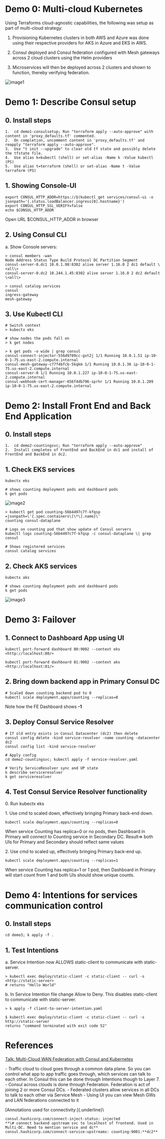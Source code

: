 # Demo 0: Multi-cloud Kubernetes

Using Terraforms cloud-agnostic capabilities, the following was setup as part of multi-cloud strategy:

1.  Provisioning Kubernetes clusters in both AWS and Azure was done using their respective providers for AKS in Azure and EKS in AWS.

2.  Consul deployed and Consul federation configured with Mesh gateways across 2 cloud clusters using the Helm providers

3.  Microservices will then be deployed across 2 clusters and shown to function, thereby verifying federation.

![image1](https://github.com/jvargh/consul-demo/assets/3197295/d2c278d6-435c-4eca-a1bf-ff0177624307)


#  

# Demo 1: Describe Consul setup

## 0. Install steps
```
1.  cd demo1-consulsetup; Run "terraform apply --auto-approve" with content in 'proxy_defaults.tf' commented.
2.  On completion, uncomment content in 'proxy_defaults.tf' and reapply "terraform apply --auto-approve".
3.  Use "t init --upgrade" to clear old tf state and possibly delete the tfstate file.
4.  Use alias k=kubectl (shell) or set-alias -Name k -Value kubectl (PS)
5.  Use alias t=terraform (shell) or set-alias -Name t -Value terraform (PS)

```
## 1. Showing Console-UI
```
export CONSUL_HTTP_ADDR=https://$(kubectl get services/consul-ui -o jsonpath='{.status.loadBalancer.ingress[0].hostname}')
export CONSUL_HTTP_SSL_VERIFY=false
echo $CONSUL_HTTP_ADDR 
```
Open URL \$CONSUL_HTTP_ADDR in browser


## 2. Using Consul CLI

a\. Show Console servers:
```
> consul members -wan
Node Address Status Type Build Protocol DC Partition Segment
consul-server-0.dc1 10.0.1.98:8302 alive server 1.16.0 2 dc1 default \<all\>
consul-server-0.dc2 10.244.1.45:8302 alive server 1.16.0 2 dc2 default \<all\>

> consul catalog services
consul
ingress-gateway
mesh-gateway
```

## 3. Use Kubectl CLI 
```
# Switch context
> kubectx eks

# show nodes the pods fall on
> k get nodes

> k get pods -o wide | grep consul
consul-connect-injector-556d9789cc-gxt2j 1/1 Running 10.0.1.51 ip-10-0-1-75.us-east-2.compute.internal
consul-mesh-gateway-c77f4bfcb-5kqkm 1/1 Running 10.0.1.36 ip-10-0-1-75.us-east-2.compute.internal
consul-server-0 1/1 Running 10.0.1.227 ip-10-0-1-75.us-east-2.compute.internal 
consul-webhook-cert-manager-656f4db796-sprhr 1/1 Running 10.0.1.209 ip-10-0-1-75.us-east-2.compute.internal
```

# Demo 2: Install Front End and Back End Application

## 0. Install steps
```
1.  cd demo2-countingsvc; Run "terraform apply --auto-approve"
2.  Install completes of FrontEnd and BackEnd in dc1 and install of FrontEnd and BackEnd in dc2.
```

## 1. Check EKS services
```
kubectx eks

# shows counting deployment pods and dashboard pods
k get pods 
```
![image2](https://github.com/jvargh/consul-demo/assets/3197295/ec484091-6c4a-498d-887d-017a7391d869)
```
> kubectl get pod counting-56b4497c7f-kfqsp =jsonpath=\'{.spec.containers\[\*\].name}\'
counting consul-dataplane

# Logs on counting pod that show update of Consul servers
kubectl logs counting-56b4497c7f-kfqsp -c consul-dataplane \| grep consul

# Shows registered services
consul catalog services
```

## 2. Check AKS services
```
kubectx aks

# shows counting deployment pods and dashboard pods
k get pods 
```
![image3](https://github.com/jvargh/consul-demo/assets/3197295/f9d47fda-0e21-4971-82dc-a926abdd61cc)


# Demo 3: Failover 

## 1. Connect to Dashboard App using UI
```
kubectl port-forward dashboard 80:9002 --context eks 
<http://localhost:80/>

kubectl port-forward dashboard 81:9002 --context aks
<http://localhost:81/>
```

## 2. Bring down backend app in Primary Consul DC
```
# Scaled down counting backend pod to 0
kubectl scale deployment.apps/counting --replicas=0
```
Note how the FE Dashboard shows **-1**

## 3. Deploy Consul Service Resolver 
```
# If old entry exists in Consul Datacenter (dc2) then delete
consul config delete -kind service-resolver -name counting -datacenter dc2
consul config list -kind service-resolver

# Apply config
cd demo2-countingsvc; kubectl apply -f service-resolver.yaml

# Verify ServiceResolver sync and UP state
k describe serviceresolver
k get serviceresolver
```

## 4. Test Consul Service Resolver functionality 

0\. Run kubectx eks

1\. Use cmd to scaled down, effectively bringing Primary back-end down. 
```
kubectl scale deployment.apps/counting --replicas=0
```
When service Counting has replica=0 or no pods, then Dashboard in Primary will connect to Counting service in Secondary DC. Result=\> both UIs for Primary and Secondary should reflect same values

2\. Use cmd to scaled up, effectively bringing Primary back-end up. 
```
kubectl scale deployment.apps/counting --replicas=1
```
When service Counting has replica=1 or 1 pod, then Dashboard in Primary will start count from 1 and both UIs should show unique counts.

# Demo 4: Intentions for services communication control

## 0. Install steps
```
cd demo3; k apply -f .
```

## 1. Test Intentions

a.  Service Intention now ALLOWS static-client to communicate with static-server.
```
> kubectl exec deploy/static-client -c static-client -- curl -s <http://static-server>
# returns "Hello World"
```

b.  In Service Intention file change Allow to Deny. This disables static-client to communicate with static-server.
```
> k apply -f client-to-server-intention.yaml

$ kubectl exec deploy/static-client -c static-client -- curl -s http://static-server
returns "command terminated with exit code 52"
```
#  

# References

[Talk: Multi-Cloud WAN Federation with Consul and
Kubernetes](https://www.youtube.com/watch?v=acyxtR_3PXo&ab_channel=HashiCorp)

\- Traffic cloud to cloud goes through a common data plane. So you can control what app to app traffic goes through, which services can talk to each other. In Consul this can be done through Intentions though to
Layer 7.
\- Consul across clouds is done through Federation. Federation is act of
joining 2 or more Consul DCs.
\- Federated clusters allow services in all DCs to talk to each other
via Service Mesh
\- Using UI you can view Mesh GWs and LAN federations connected to it

[Annotations used for connectivity:]{.underline}\
```
consul.hashicorp.com/connect-inject-status: injected
**\# connect backend upstream svc to localhost of frontend. Used in Multi-DC. Need to mention service and dc**
consul.hashicorp.com/connect-service-upstreams: counting:9001:**dc2**
```
